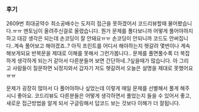 ### 후기

2609번 최대공약수 최소공배수는 도저히 접근을 못하겠어서 코드리뷰할때 물어봤습니다.ㅠㅠ 멘토님이 올려주신걸로 올렸습니다.
뭔가 문제를 풀다보니까 어떻게 풀어야하지 하고 대강 생각은 되는데 손코딩이 잘 안돼요ㅠㅠ
손코딩이 안되니까 코드도 안써집니다..계속 풀어보고 해야겠죠..?
아직 프린트를 어디서 해야하는지 헷갈려 몇번이나 계속 해보게되요 반복문을 제대로 이해를 못해서 그런가봅니다..
문제를 풀면풀수록 더 복잡하게 생각하게 되는거 같아서 다른분들꺼 보면 간단하네..?싶을때가 많습니다.
아 그리고 사람들이 질문하면 뇌정지와서 갑자기 저도 헷갈려서 오늘은 설명을 제대로 못했어요ㅠㅠ

문제가 굉장히 많아서 다 풀어야하나 싶었는데 이렇게 매일 문제를 선별해서 풀게 해주시니 좋아요.
코드리뷰도 다른분들은 어떻게 생각하면서 풀었는지 들을 수 있어서 좋고, 
새로운 접근방법을 알게 되서 구글링해서 답코드 보는 것보다 이해가 더 잘됩니다.

